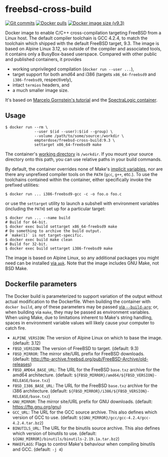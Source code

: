 # freebsd-cross-build

[![Git commits](https://img.shields.io/github/commit-activity/t/MrDOS/freebsd-cross-build)](https://github.com/MrDOS/freebsd-cross-build)
[![Docker pulls](https://img.shields.io/docker/pulls/empterdose/freebsd-cross-build)](https://hub.docker.com/r/empterdose/freebsd-cross-build)
[![Docker image size (v9.3)](https://img.shields.io/docker/image-size/empterdose/freebsd-cross-build/9.3)](https://hub.docker.com/r/empterdose/freebsd-cross-build)

Docker image to enable C/C++ cross-compilation
targeting FreeBSD
from a Linux host.
The default compiler toolchain is GCC 4.2.4,
to match the toolchain which shipped
with the default FreeBSD target, 9.3.
The image is based on Alpine Linux 3.12,
so outside of the compiler and associated tools,
it contains only a BusyBox-based userspace.
Compared with other public and published containers,
it provides

* working unprivileged compilation
  (`docker run --user ...`),
* target support for both amd64 and i386
  (targets `x86_64-freebsd9` and `i386-freebsd9`, respectively),
* intact `termios` headers,
  and
* a much smaller image size.

It's based on [Marcelo Gornstein's tutorial][mgtut]
and the [SpectraLogic container][spec].

[mgtut]: https://marcelog.github.io/articles/cross_freebsd_compiler_in_linux.html
[spec]: https://github.com/SpectraLogic/freebsd-cross-build

## Usage

    $ docker run --rm \
                 --user $(id --user):$(id --group) \
                 --volume /path/to/some/source:/workdir \
                 empterdose/freebsd-cross-build:9.3 \
                 settarget x86_64-freebsd9 make

The container's [working directory][workdir] is `/workdir`.
If you mount your source directory onto this path,
you can use relative paths in your build commands.

By default, the container overrides none of Make's [implicit variables][mkvar],
nor are there any unprefixed compiler tools on the `PATH`
(`gcc`, `g++`, etc.).
To use the toolchains contained within the container,
either specifically invoke the prefixed utilities:

    $ docker run ... i386-freebsd9-gcc -c -o foo.o foo.c

or use the `settarget` utility
to launch a subshell with environment variables (including the `PATH`)
set up for a particular target:

    $ docker run ... --name build
    # Build for 64-bit.
    $ docker exec build settarget x86_64-freebsd9 make
    # Do something to archive the build output.
    # `make(1)` is not target-specific.
    $ docker exec build make clean
    # Build for 32-bit.
    $ docker exec build settarget i386-freebsd9 make

The image is based on Alpine Linux,
so any additional packages you might need
can be installed [via `apk`][apk].
Note that the image includes GNU Make, not BSD Make.

[workdir]: https://docs.docker.com/engine/reference/builder/#workdir
[mkvar]: https://www.gnu.org/software/make/manual/html_node/Implicit-Variables.html
[apk]: https://wiki.alpinelinux.org/wiki/Alpine_Linux_package_management#Add_a_Package

## Dockerfile parameters

The Docker build is parameterized
to support variation of the output
without actual modification to the Dockerfile.
When building the container with `docker build`,
any of these parameters may be passed [via `--build-arg`][build-arg];
or, when building via `make`,
they may be passed as environment variables.
When using Make,
due to limitations inherent to Make's string handling,
spaces in environment variable values
will likely cause your computer to catch fire.

* `ALPINE_VERSION`:
  The version of Alpine Linux on which to base the image.
  (default: 3.12)
* `FBSD_VERSION`:
  The version of FreeBSD to target.
  (default: 9.3)
* `FBSD_MIRROR`:
  The mirror site/URL prefix for FreeBSD downloads.
  (default: http://ftp-archive.freebsd.org/pub/FreeBSD-Archive/old-releases)
* `FBSD_AMD64_BASE_URL`:
  The URL for the FreeBSD `base.txz` archive
  for the amd64 architecture.
  (default: `${FBSD_MIRROR}/amd64/${FBSD_VERSION}-RELEASE/base.txz`)
* `FBSD_I386_BASE_URL`:
  The URL for the FreeBSD `base.txz` archive
  for the i386 architecture.
  (default: `${FBSD_MIRROR}/i386/${FBSD_VERSION}-RELEASE/base.txz`)
* `GNU_MIRROR`:
  The mirror site/URL prefix for GNU downloads.
  (default: https://ftp.gnu.org/gnu)
* `GCC_URL`:
  The URL for the GCC source archive.
  This also defines which version of GCC to use.
  (default: `${GNU_MIRROR}/gcc/gcc-4.2.4/gcc-4.2.4.tar.bz2`)
* `BINUTILS_URL`:
  The URL for the binutils source archive.
  This also defines which version of binutils to use.
  (default: `${GNU_MIRROR}/binutils/binutils-2.19.1a.tar.bz2`)
* `MAKEFLAGS`:
  Flags to control Make's behaviour
  when compiling binutils and GCC.
  (default: `-j 4`)

[build-arg]: https://docs.docker.com/engine/reference/builder/#arg
